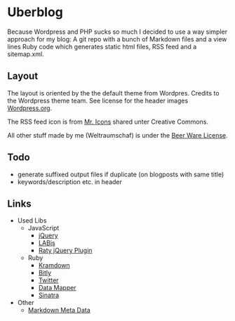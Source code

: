 # Uberblog

Because Wordpress and PHP sucks so much I decided to use a way simpler
approach for my blog: A git repo with a bunch of Markdown files and
a view lines Ruby code which generates static html files, RSS feed
and a sitemap.xml.

## Layout
The layout is oriented by the the default theme from Wordpres.
Credits to the Wordpress theme team. See license for the header
images [Wordpress.org](http://wordpress.org).

The RSS feed icon is from [Mr. Icons](http://www.mricons.com)
shared unter Creative Commons.

All other stuff made by me (Weltraumschaf) is under the
[Beer Ware License](http://www.weltraumschaf.de/the-beer-ware-license.txt).

## Todo

- generate suffixed output files if duplicate (on blogposts with same title)
- keywords/description etc. in header

## Links
- Used Libs
    - JavaScript
        - [jQuery](http://jquery.com/)
        - [LABjs](http://labjs.com/)
        - [Raty jQuery Plugin](http://www.wbotelhos.com/raty/)
    - Ruby
        - [Kramdown](http://kramdown.rubyforge.org/)
        - [Bitly](https://github.com/philnash/bitly)
        - [Twitter](http://twitter.rubyforge.org/)
        - [Data Mapper](http://datamapper.org/)
        - [Sinatra](http://www.sinatrarb.com/)
- Other    
    - [Markdown Meta Data](http://bywordapp.com/markdown/guide.html)